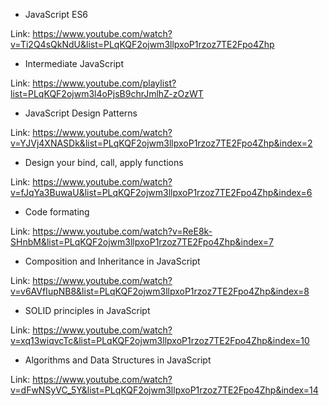 - JavaScript ES6

Link: https://www.youtube.com/watch?v=Ti2Q4sQkNdU&list=PLqKQF2ojwm3llpxoP1rzoz7TE2Fpo4Zhp



- Intermediate JavaScript

Link: https://www.youtube.com/playlist?list=PLqKQF2ojwm3l4oPjsB9chrJmlhZ-zOzWT



- JavaScript Design Patterns

Link: https://www.youtube.com/watch?v=YJVj4XNASDk&list=PLqKQF2ojwm3llpxoP1rzoz7TE2Fpo4Zhp&index=2



- Design your bind, call, apply functions

Link: https://www.youtube.com/watch?v=fJqYa3BuwaU&list=PLqKQF2ojwm3llpxoP1rzoz7TE2Fpo4Zhp&index=6



- Code formating

Link: https://www.youtube.com/watch?v=ReE8k-SHnbM&list=PLqKQF2ojwm3llpxoP1rzoz7TE2Fpo4Zhp&index=7



- Composition and Inheritance in JavaScript

Link: https://www.youtube.com/watch?v=v6AVfIupNB8&list=PLqKQF2ojwm3llpxoP1rzoz7TE2Fpo4Zhp&index=8



- SOLID principles in JavaScript

Link: https://www.youtube.com/watch?v=xq13wiqvcTc&list=PLqKQF2ojwm3llpxoP1rzoz7TE2Fpo4Zhp&index=10



- Algorithms and Data Structures in JavaScript

Link: https://www.youtube.com/watch?v=dFwNSyVC_5Y&list=PLqKQF2ojwm3llpxoP1rzoz7TE2Fpo4Zhp&index=14

